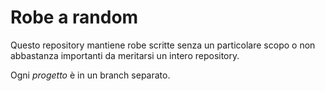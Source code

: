# Robe a random

Questo repository mantiene robe scritte senza un particolare scopo o non abbastanza
importanti da meritarsi un intero repository.

Ogni *progetto* è in un branch separato.

